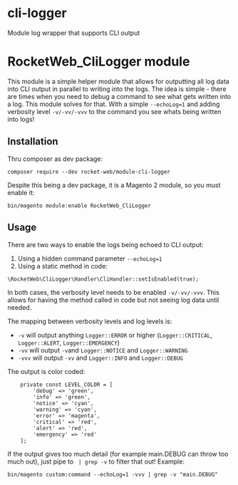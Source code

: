 # cli-logger
Module log wrapper that supports CLI output
# RocketWeb_CliLogger module
This module is a simple helper module that allows for outputting all log data into CLI output in parallel to writing into the logs. The idea is simple - there are times when you need to debug a command to see what gets written into a log. This module solves for that. With a simple `--echoLog=1` and adding verbosity level `-v/-vv/-vvv` to the command you see whats being written into logs!

## Installation
Thru composer as dev package:
```
composer require --dev rocket-web/module-cli-logger
```
Despite this being a dev package, it is a Magento 2 module, so you must enable it:
```
bin/magento module:enable RocketWeb_CliLogger
```

## Usage
There are two ways to enable the logs being echoed to CLI output:
1. Using a hidden command parameter `--echoLog=1`
2. Using a static method in code:
```
\RocketWeb\CliLogger\Handler\CliHandler::setIsEnabled(true);
```
In both cases, the verbosity level needs to be enabled `-v/-vv/-vvv`. This allows for having the method called in code but
not seeing log data until needed.

The mapping between verbosity levels and log levels is:
- `-v` will output anything `Logger::ERROR` or higher (`Logger::CRITICAL`, `Logger::ALERT`, `Logger::EMERGENCY`)
- `-vv` will output `-v`and `Logger::NOTICE` and `Logger::WARNING`
- `-vvv` will output `-vv` and `Logger::INFO` and `Logger::DEBUG`

The output is color coded:
```
    private const LEVEL_COLOR = [
        'debug' => 'green',
        'info' => 'green',
        'notice' => 'cyan',
        'warning' => 'cyan',
        'error' => 'magenta',
        'critical' => 'red',
        'alert' => 'red',
        'emergency' => 'red'
    ];
```

If the output gives too much detail (for example main.DEBUG can throw too much out), just pipe to ` | grep -v` to filter that out! Example:
``` 
bin/magento custom:command --echoLog=1 -vvv | grep -v "main.DEBUG"
```
